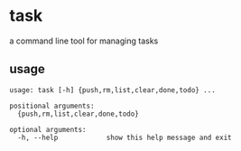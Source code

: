 # task

a command line tool for managing tasks

## usage

    usage: task [-h] {push,rm,list,clear,done,todo} ...
    
    positional arguments:
      {push,rm,list,clear,done,todo}
    
    optional arguments:
      -h, --help            show this help message and exit
